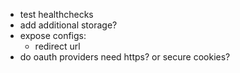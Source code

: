- test healthchecks
- add additional storage?
- expose configs:
    - redirect url
- do oauth providers need https? or secure cookies?
